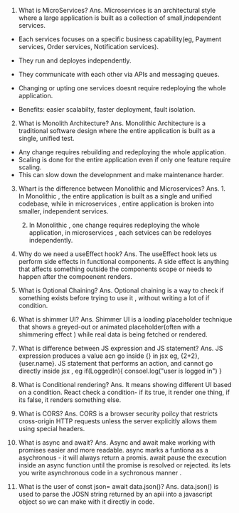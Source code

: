 1. What is MicroServices?
Ans. Microservices is an architectural style where a large application is built as a collection of small,independent services.
  - Each services focuses on a specific business capability(eg, Payment services, Order services, Notification services).
  - They run and deployes independently.
  - They communicate with each other via APIs and messaging queues.
  - Changing or upting one services doesnt require redeploying the whole application.
   
  - Benefits: easier scalabilty, faster deployment, fault isolation.

 2. What is Monolith Architecture?
 Ans. Monolithic Architecture is a traditional software design where the entire application is built as a single, unified test.
 - Any change requires rebuilding and redeploying the whole application.
 -  Scaling is done for the entire application even if only one feature require scaling.
 - This can slow down the developnment and make maintenance harder.

 3. Whart is the difference between Monolithic and Microservices?
 Ans. 1. In Monolithic , the entire application is built as a single and unified codebase, while in microservices , entire application is broken into smaller, independent services.

    2. In Monolithic , one change requires redeploying the whole application, in microservices , each setvices can be redeloyes independently.


4. Why do we need a useEffect hook?
Ans. The useEffect hook lets us perform side effects in functional components. A side effect is anything that affects something outside the components scope or needs to happen after the compoenent renders.

5. What is Optional Chaining?
Ans. Optional chaining is a way to check if something exists before trying to use it , without writing a lot of if condition.

6. What is shimmer UI?
Ans. Shimmer UI is a loading placeholder technique that shows a greyed-out or animated placeholder(often with a shimmering effect ) while real data is being fetched  or rendered.

7. What is difference between JS expression and JS statement?
Ans. JS expression  produces a value acn go inside {} in jsx eg, {2+2}, {user.name}.
   JS statement that performs an action, and cannot go directly inside jsx , eg if(LoggedIn){
    consoel.log("user is logged in")
   }

8. What is Conditional rendering?
Ans. It means showing different UI based on a condition. React check a condition- if its true, it render one thing, if its false, it renders something else.

9. What is CORS?
Ans. CORS  is a browser security poilcy that restricts cross-origin HTTP requests unless the server explicitly allows them using special headers.

10. What is async and await?
Ans. Async and await  make working with promises easier and more readable.
async marks a funtiona as a asychronous - it will always return a promis. 
await pause the execution inside an async function until the promise is resolved or rejected.
its lets you write asynchronous code in a sychronous manner .


11. What is the user of const json= await data.json()?
Ans. data.json() is used to parse the JOSN  string returned by an apii into a javascript object so we can make with it directly in code.





